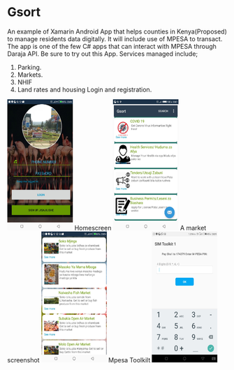 # Gsort
An example of Xamarin Android App that helps counties in Kenya(Proposed) to manage residents data digitally.
It will include use of MPESA to transact.
The app is one of the few C# apps that can interact with MPESA through Daraja API. 
Be sure to try out this App.
Services managed include;
1. Parking.
2. Markets.
3. NHIF
4. Land rates and housing
Login and registration.
<img src="https://github.com/davywamahiu/Gsort/blob/main/Images/Screenshot_20200416-204631.jpg" height="300" width="150" alt="Alt text" title="Use of MPESA.">
Homescreen
<img src="https://github.com/davywamahiu/Gsort/blob/main/Images/Screenshot_20200421-000145.jpg" height="300" width="150" alt="Alt text" title="Use of MPESA.">
A market screenshot
<img src="https://github.com/davywamahiu/Gsort/blob/main/Images/Screenshot_20200416-205409.jpg" height="300" width="150" alt="Alt text" title="Use of MPESA.">
Mpesa Toolkilt
<img src="https://github.com/davywamahiu/Gsort/blob/main/Images/Screenshot_20200408-233513.jpg" height="300" width="150" alt="Alt text" title="Use of MPESA.">


